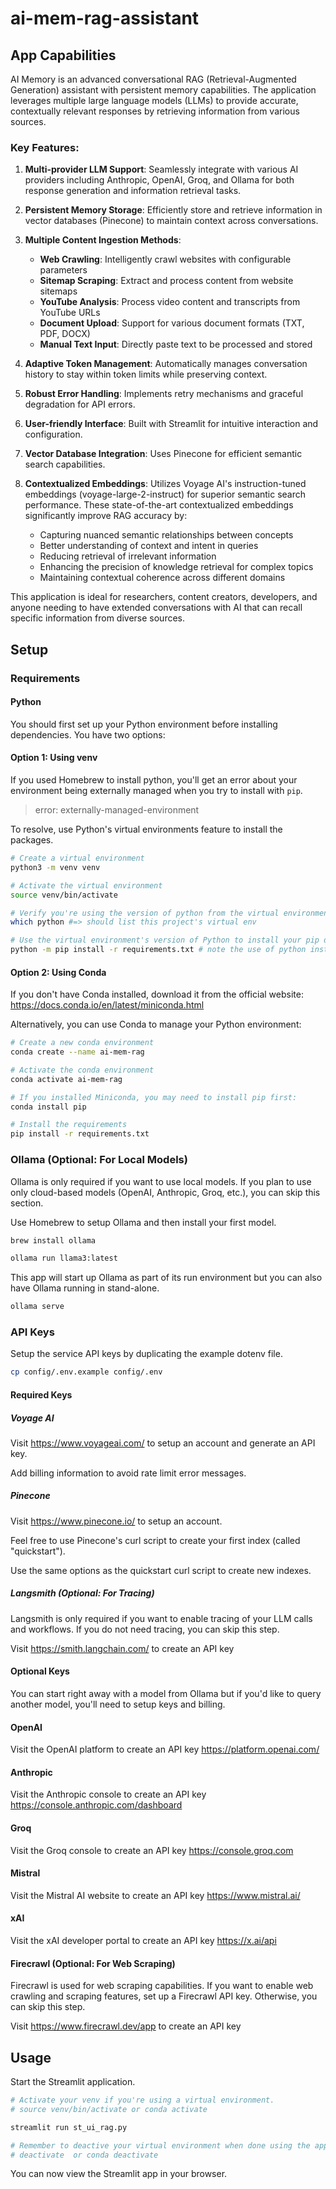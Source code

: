 # ai-mem-rag-assistant

## App Capabilities

AI Memory is an advanced conversational RAG (Retrieval-Augmented Generation) assistant with persistent memory capabilities. The application leverages multiple large language models (LLMs) to provide accurate, contextually relevant responses by retrieving information from various sources.

### Key Features:

1. **Multi-provider LLM Support**: Seamlessly integrate with various AI providers including Anthropic, OpenAI, Groq, and Ollama for both response generation and information retrieval tasks.

2. **Persistent Memory Storage**: Efficiently store and retrieve information in vector databases (Pinecone) to maintain context across conversations.

3. **Multiple Content Ingestion Methods**:
   - **Web Crawling**: Intelligently crawl websites with configurable parameters
   - **Sitemap Scraping**: Extract and process content from website sitemaps
   - **YouTube Analysis**: Process video content and transcripts from YouTube URLs
   - **Document Upload**: Support for various document formats (TXT, PDF, DOCX)
   - **Manual Text Input**: Directly paste text to be processed and stored

4. **Adaptive Token Management**: Automatically manages conversation history to stay within token limits while preserving context.

5. **Robust Error Handling**: Implements retry mechanisms and graceful degradation for API errors.

6. **User-friendly Interface**: Built with Streamlit for intuitive interaction and configuration.

7. **Vector Database Integration**: Uses Pinecone for efficient semantic search capabilities.

8. **Contextualized Embeddings**: Utilizes Voyage AI's instruction-tuned embeddings (voyage-large-2-instruct) for superior semantic search performance. These state-of-the-art contextualized embeddings significantly improve RAG accuracy by:
   - Capturing nuanced semantic relationships between concepts
   - Better understanding of context and intent in queries
   - Reducing retrieval of irrelevant information
   - Enhancing the precision of knowledge retrieval for complex topics
   - Maintaining contextual coherence across different domains

This application is ideal for researchers, content creators, developers, and anyone needing to have extended conversations with AI that can recall specific information from diverse sources.

## Setup

### Requirements

#### Python

You should first set up your Python environment before installing dependencies. You have two options:

#### Option 1: Using venv

If you used Homebrew to install python, you'll get an error about your environment being externally managed when you try to install with `pip`.

> error: externally-managed-environment

To resolve, use Python's virtual environments feature to install the packages.

```bash
# Create a virtual environment
python3 -m venv venv

# Activate the virtual environment
source venv/bin/activate

# Verify you're using the version of python from the virtual environment (rather than the system)
which python #=> should list this project's virtual env

# Use the virtual environment's version of Python to install your pip dependencies
python -m pip install -r requirements.txt # note the use of python instead of python3 (system)

```

#### Option 2: Using Conda

If you don't have Conda installed, download it from the official website: https://docs.conda.io/en/latest/miniconda.html

Alternatively, you can use Conda to manage your Python environment:

```bash
# Create a new conda environment
conda create --name ai-mem-rag

# Activate the conda environment
conda activate ai-mem-rag

# If you installed Miniconda, you may need to install pip first:
conda install pip

# Install the requirements
pip install -r requirements.txt

```

### Ollama (Optional: For Local Models)

Ollama is only required if you want to use local models. If you plan to use only cloud-based models (OpenAI, Anthropic, Groq, etc.), you can skip this section.

Use Homebrew to setup Ollama and then install your first model.

```bash
brew install ollama

ollama run llama3:latest
```

This app will start up Ollama as part of its run environment but you can also have Ollama running in stand-alone.

```bash
ollama serve
```

### API Keys

Setup the service API keys by duplicating the example dotenv file.

```bash
cp config/.env.example config/.env
```

#### Required Keys

##### Voyage AI

Visit https://www.voyageai.com/ to setup an account and generate an API key.

Add billing information to avoid rate limit error messages.

##### Pinecone

Visit https://www.pinecone.io/ to setup an account.

Feel free to use Pinecone's curl script to create your first index (called
"quickstart").

Use the same options as the quickstart curl script to create new indexes.

##### Langsmith (Optional: For Tracing)

Langsmith is only required if you want to enable tracing of your LLM calls and workflows. If you do not need tracing, you can skip this step.

Visit https://smith.langchain.com/ to create an API key

#### Optional Keys

You can start right away with a model from Ollama but if you'd like to query
another model, you'll need to setup keys and billing.

#### OpenAI

Visit the OpenAI platform to create an API key
https://platform.openai.com/

#### Anthropic

Visit the Anthropic console to create an API key
https://console.anthropic.com/dashboard

#### Groq

Visit the Groq console to create an API key
https://console.groq.com

#### Mistral

Visit the Mistral AI website to create an API key
https://www.mistral.ai/

#### xAI

Visit the xAI developer portal to create an API key
https://x.ai/api

#### Firecrawl (Optional: For Web Scraping)

Firecrawl is used for web scraping capabilities. If you want to enable web crawling and scraping features, set up a Firecrawl API key. Otherwise, you can skip this step.

Visit https://www.firecrawl.dev/app to create an API key

## Usage

Start the Streamlit application.

```bash
# Activate your venv if you're using a virtual environment.
# source venv/bin/activate or conda activate 

streamlit run st_ui_rag.py

# Remember to deactive your virtual environment when done using the application.
# deactivate  or conda deactivate
```

You can now view the Streamlit app in your browser.

